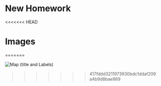 # New Homework 
<<<<<<< HEAD
# Images 


=======


![Map (title and Labels)](https://user-images.githubusercontent.com/112418269/187817383-e41d8b45-8ec5-4e71-9e43-2c15bd5c83a2.png)
>>>>>>> 417fddd3211973930bdc1ddaf209a4b9d8bae869
